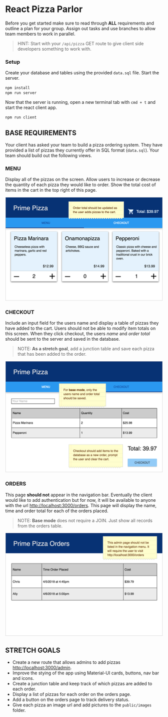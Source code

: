 # React Pizza Parlor

Before you get started make sure to read through **ALL** requirements and outline a plan for your group. Assign out tasks and use branches to allow team members to work in parallel.

> HINT: Start with your `/api/pizza` GET route to give client side developers something to work with.

### Setup

Create your database and tables using the provided `data.sql` file. Start the server.

```
npm install
npm run server
```

Now that the server is running, open a new terminal tab with `cmd + t` and start the react client app.

```
npm run client
```

## BASE REQUIREMENTS

Your client has asked your team to build a pizza ordering system. They have provided a list of pizzas they currently offer in SQL format (`data.sql`). Your team should build out the following views.

### MENU

Display all of the pizzas on the screen. Allow users to increase or decrease the quantity of each pizza they would like to order. Show the total cost of items in the cart in the top right of this page.

![menu page](wireframes/screen-one.png)

### CHECKOUT

Include an input field for the users name and display a table of pizzas they have added to the cart. Users should not be able to modify item totals on this screen. When they click checkout, the users *name* and *order total* should be sent to the server and saved in the database.

> NOTE: **As a stretch goal**, add a junction table and save each pizza that has been added to the order. 

![checkout page](wireframes/screen-two.png)

### ORDERS

This page **should not** appear in the navigation bar. Eventually the client would like to add authentication but for now, it will be available to anyone with the url [http://localhost:3000/orders](http://localhost:3000/orders). This page will display the name, time and order total for each of the orders placed.

> NOTE: **Base mode** does not require a JOIN. Just show all records from the orders table.

![orders page](wireframes/screen-three.png)


## STRETCH GOALS

- Create a new route that allows admins to add pizzas [http://localhost:3000/admin](http://localhost:3000/admin).
- Improve the stying of the app using Material-UI cards, buttons, nav bar and icons.
- Create a junction table and keep track of which pizzas are added to each order.
- Display a list of pizzas for each order on the orders page. 
- Add a button on the orders page to track delivery status.
- Give each pizza an image url and add pictures to the `public/images` folder.
